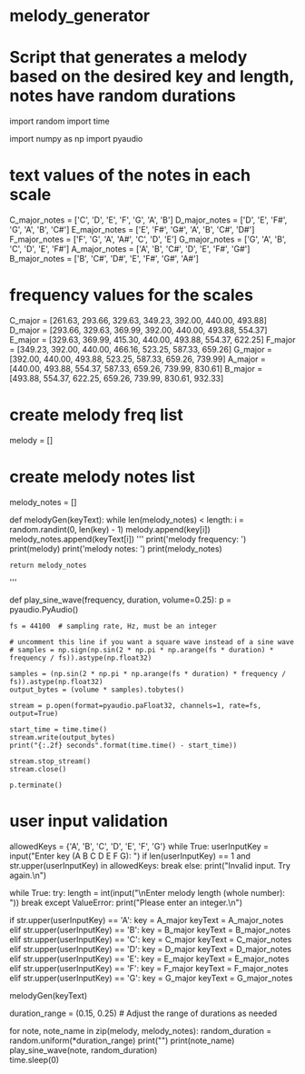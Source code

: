 # melody_generator
# Script that generates a melody based on the desired key and length, notes have random durations

import random
import time

import numpy as np
import pyaudio

# text values of the notes in each scale
C_major_notes = ['C', 'D', 'E', 'F', 'G', 'A', 'B']
D_major_notes = ['D', 'E', 'F#', 'G', 'A', 'B', 'C#']
E_major_notes = ['E', 'F#', 'G#', 'A', 'B', 'C#', 'D#']
F_major_notes = ['F', 'G', 'A', 'A#', 'C', 'D', 'E']
G_major_notes = ['G', 'A', 'B', 'C', 'D', 'E', 'F#']
A_major_notes = ['A', 'B', 'C#', 'D', 'E', 'F#', 'G#']
B_major_notes = ['B', 'C#', 'D#', 'E', 'F#', 'G#', 'A#']

# frequency values for the scales
C_major = [261.63, 293.66, 329.63, 349.23, 392.00, 440.00, 493.88]
D_major = [293.66, 329.63, 369.99, 392.00, 440.00, 493.88, 554.37]
E_major = [329.63, 369.99, 415.30, 440.00, 493.88, 554.37, 622.25]
F_major = [349.23, 392.00, 440.00, 466.16, 523.25, 587.33, 659.26]
G_major = [392.00, 440.00, 493.88, 523.25, 587.33, 659.26, 739.99]
A_major = [440.00, 493.88, 554.37, 587.33, 659.26, 739.99, 830.61]
B_major = [493.88, 554.37, 622.25, 659.26, 739.99, 830.61, 932.33]

# create melody freq list
melody = []

# create melody notes list
melody_notes = []


def melodyGen(keyText):
    while len(melody_notes) < length:
        i = random.randint(0, len(key) - 1)
        melody.append(key[i])
        melody_notes.append(keyText[i])
'''
    print('melody frequency: ')
    print(melody)
    print('melody notes: ')
    print(melody_notes)

    return melody_notes
'''

def play_sine_wave(frequency, duration, volume=0.25):
    p = pyaudio.PyAudio()

    fs = 44100  # sampling rate, Hz, must be an integer
    
    # uncomment this line if you want a square wave instead of a sine wave
    # samples = np.sign(np.sin(2 * np.pi * np.arange(fs * duration) * frequency / fs)).astype(np.float32)
    
    samples = (np.sin(2 * np.pi * np.arange(fs * duration) * frequency / fs)).astype(np.float32)
    output_bytes = (volume * samples).tobytes()

    stream = p.open(format=pyaudio.paFloat32, channels=1, rate=fs, output=True)

    start_time = time.time()
    stream.write(output_bytes)
    print("{:.2f} seconds".format(time.time() - start_time))

    stream.stop_stream()
    stream.close()

    p.terminate()


# user input validation

allowedKeys = {'A', 'B', 'C', 'D', 'E', 'F', 'G'}
while True:
    userInputKey = input("Enter key (A B C D E F G):   ")
    if len(userInputKey) == 1 and str.upper(userInputKey) in allowedKeys:
        break
    else:
        print("Invalid input. Try again.\n")

while True:
    try: 
        length = int(input("\nEnter melody length (whole number):   "))
        break
    except ValueError:
        print("Please enter an integer.\n")


if str.upper(userInputKey) == 'A':
    key = A_major
    keyText = A_major_notes
elif str.upper(userInputKey) == 'B':
    key = B_major
    keyText = B_major_notes
elif str.upper(userInputKey) == 'C':
    key = C_major
    keyText = C_major_notes
elif str.upper(userInputKey) == 'D':
    key = D_major
    keyText = D_major_notes
elif str.upper(userInputKey) == 'E':
    key = E_major
    keyText = E_major_notes
elif str.upper(userInputKey) == 'F':
    key = F_major
    keyText = F_major_notes
elif str.upper(userInputKey) == 'G':
    key = G_major
    keyText = G_major_notes

melodyGen(keyText)

duration_range = (0.15, 0.25)  # Adjust the range of durations as needed

for note, note_name in zip(melody, melody_notes):
    random_duration = random.uniform(*duration_range)
    print("")
    print(note_name)
    play_sine_wave(note, random_duration)    
    time.sleep(0)
